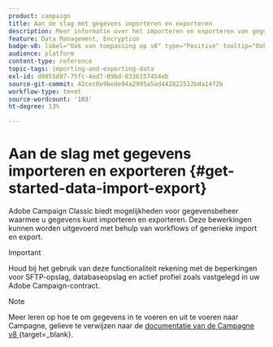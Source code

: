 ```yaml
---
product: campaign
title: Aan de slag met gegevens importeren en exporteren
description: Meer informatie over het importeren en exporteren van gegevens in campagne
feature: Data Management, Encryption
badge-v8: label="Ook van toepassing op v8" type="Positive" tooltip="Ook van toepassing op campagne v8"
audience: platform
content-type: reference
topic-tags: importing-and-exporting-data
exl-id: d6055d97-75fc-4ed7-89bd-8336157454eb
source-git-commit: 42cec0e9bede94a2995a5ad442822512bda14f2b
workflow-type: tm+mt
source-wordcount: '103'
ht-degree: 13%

---
```


# Aan de slag met gegevens importeren en exporteren {#get-started-data-import-export}



Adobe Campaign Classic biedt mogelijkheden voor gegevensbeheer waarmee u gegevens kunt importeren en exporteren. Deze bewerkingen kunnen worden uitgevoerd met behulp van workflows of generieke import en export.

>[!IMPORTANT]
>
>Houd bij het gebruik van deze functionaliteit rekening met de beperkingen voor SFTP-opslag, databaseopslag en actief profiel zoals vastgelegd in uw Adobe Campaign-contract.

>[!NOTE]
>
>Meer leren op hoe te om gegevens in te voeren en uit te voeren naar Campagne, gelieve te verwijzen naar de [&#x200B; documentatie van de Campagne v8 &#x200B;](https://experienceleague.adobe.com/nl/docs/campaign/campaign-v8/data/import){target=_blank}.


<!--
## Workflows {#workflows}

<img src="assets/do-not-localize/icon_workflows.svg" width="60px">

**Workflows** are a useful way to automate your import processes. Whether you import data from a local file or from a SFTP, they allow you to standardize your data management procedures.

With workflows, import and export operations can be repeated automatically according to a schedule, for example to automate data exchange between several information systems.

For more on this, refer to [this section](../../platform/using/import-export-workflows.md).

## Generic imports and exports {#generic-import-export}

<img src="assets/do-not-localize/icon_templates.svg" width="60px">

Additionally, Campaign Classic provides **generic imports and exports** that allow you to create occasional import or export jobs.

Imports and exports are configured in dedicated templates, that you can configure and use to launch and monitor import and export jobs.

For more on generic imports and exports, refer to [this section](../../platform/using/about-generic-imports-exports.md).

>[!IMPORTANT]
>Generic imports and exports should be used for occasional operations only. To ensure data consistency and improve efficiency, it is recommended to perform your import and export operations using workflows.

## Data encryption and compression {#data-encryption-compression}

<img src="assets/do-not-localize/icon_encrypt.svg" width="60px">

Campaign Classic allows you to import zipped or encrypted files, and export zipped or encrypted file.

These operations are performed within workflows, by applying pre-processing stages to the data you want to leverage.

For more on this, refer to these sections:

* [Unzip or decrypt a file](../../platform/using/unzip-decrypt.md)
* [Zip or encrypt a file](../../platform/using/zip-encrypt.md)

## Best practices and troubleshooting {#best-practices-troubleshooting}

<img src="assets/do-not-localize/icon_bestpractices.svg" width="60px">

You should follow several [best practices](../../platform/using/import-export-best-practices.md) when performing import and export operations to ensure data consistency within the database and avoid common errors during update or export operations.

Additionally, recommendations and common issues related to SFTP servers usage are available in [this section](../../platform/using/sftp-server-usage.md).
-->